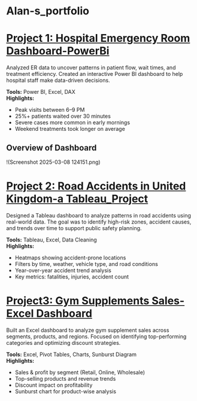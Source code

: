 # Alan-s_portfolio

# <a href="https://github.com/alanmanoj007/Powerbi-Hospital-Emergency-Room-Dashboard">Project 1: Hospital Emergency Room Dashboard-PowerBi</a>

Analyzed ER data to uncover patterns in patient flow, wait times, and treatment efficiency. Created an interactive Power BI dashboard to help hospital staff make data-driven decisions.

**Tools:** Power BI, Excel, DAX  
**Highlights:**
- Peak visits between 6–9 PM
- 25%+ patients waited over 30 minutes
- Severe cases more common in early mornings
- Weekend treatments took longer on average

## Overview of Dashboard
!(Screenshot 2025-03-08 124151.png)


# <a href="https://github.com/alanmanoj007/Road-Accidents-in-United-Kingdom-A-Tableau-Project">Project 2: Road Accidents in United Kingdom-a Tableau_Project</a>

Designed a Tableau dashboard to analyze patterns in road accidents using real-world data. The goal was to identify high-risk zones, accident causes, and trends over time to support public safety planning.

**Tools:** Tableau, Excel, Data Cleaning  
**Highlights:**
- Heatmaps showing accident-prone locations
- Filters by time, weather, vehicle type, and road conditions
- Year-over-year accident trend analysis
- Key metrics: fatalities, injuries, accident count

# <a href= "https://github.com/alanmanoj007/Excel-Project-Gym-Supplements1">Project3: Gym Supplements Sales-Excel Dashboard</a>
Built an Excel dashboard to analyze gym supplement sales across segments, products, and regions. Focused on identifying top-performing categories and optimizing discount strategies.

**Tools:** Excel, Pivot Tables, Charts, Sunburst Diagram  
**Highlights:**
- Sales & profit by segment (Retail, Online, Wholesale)
- Top-selling products and revenue trends
- Discount impact on profitability
- Sunburst chart for product-wise analysis
